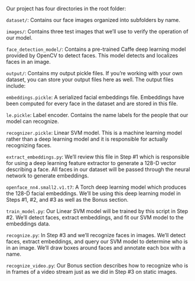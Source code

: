 Our project has four directories in the root folder:

`dataset/`: Contains our face images organized into subfolders by name.

`images/`: Contains three test images that we’ll use to verify the operation of our model.

`face_detection_model/`: Contains a pre-trained Caffe deep learning model provided by OpenCV to detect faces. This model detects and localizes faces in an image.

`output/`: Contains my output pickle files. If you’re working with your own dataset, you can store your output files here as well. The output files include:

`embeddings.pickle`: A serialized facial embeddings file. Embeddings have been computed for every face in the dataset and are stored in this file.

`le.pickle`: Label encoder. Contains the name labels for the people that our model can recognize.

`recognizer.pickle`: Linear SVM model. This is a machine learning model rather than a deep learning model and it is responsible for actually recognizing faces.

`extract_embeddings.py`: We’ll review this file in Step #1 which is responsible for using a deep learning feature extractor to generate a 128-D vector describing a face. All faces in our dataset will be passed through the neural network to generate embeddings.

`openface_nn4.small2.v1.t7`: A Torch deep learning model which produces the 128-D facial embeddings. We’ll be using this deep learning model in Steps #1, #2, and #3 as well as the Bonus section.

`train_model.py`: Our Linear SVM model will be trained by this script in Step #2. We’ll detect faces, extract embeddings, and fit our SVM model to the embeddings data.

`recognize.py`: In Step #3 and we’ll recognize faces in images. We’ll detect faces, extract embeddings, and query our SVM model to determine who is in an image. We’ll draw boxes around faces and annotate each box with a name.

`recognize_video.py`: Our Bonus section describes how to recognize who is in frames of a video stream just as we did in Step #3 on static images.
